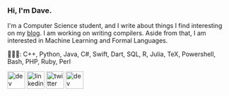 ### Hi, I'm Dave.
I'm a Computer Science student, and I write about things I find interesting on my [blog](https://adeeconometrics.github.io/dcode_blogs/). I am working on writing compilers. Aside from that, I am interested in Machine Learning and Formal Languages.
 
👩🏻‍💻: C++, Python, Java, C#, Swift, Dart, SQL, R, Julia, TeX, Powershell, Bash, PHP, Ruby, Perl


[<img src='https://cdn.jsdelivr.net/npm/simple-icons@3.0.1/icons/hashnode.svg' alt='dev' height='40'>](https://dcode.hashnode.dev/)  [<img src='https://cdn.jsdelivr.net/npm/simple-icons@3.0.1/icons/linkedin.svg' alt='linkedin' height='40'>](https://www.linkedin.com/in/https://www.linkedin.com/in/dave-amiana-8548a91aa/?originalSubdomain=ph/)  [<img src='https://cdn.jsdelivr.net/npm/simple-icons@3.0.1/icons/twitter.svg' alt='twitter' height='40'>](https://twitter.com/https://twitter.com/iamdeb25) [<img src='https://cdn.jsdelivr.net/npm/simple-icons@3.0.1/icons/dev-dot-to.svg' alt='dev' height='40'>](https://dev.to/https://dev.to/iamdeb25)

